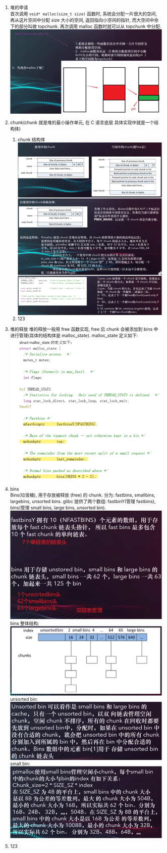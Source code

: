 1. 堆的申请  
   首次调用 `void* malloc(size_t size)` 函数时, 系统会分配一片很大的空间, 再从这片空间中分配 size 大小的空间, 返回指向小空间的指针, 而大空间中余下的部分叫做 topchunk. 再次调用 malloc 函数时就可以从 topchunk 中分配. 
   ![](./assets/p1.png)

2. chunk(chunk 就是堆的最小操作单元, 在 C 语言底层 具体实现中就是一个结构体)
   1. chunk 结构体
   ![](./assets/p7.png)
   ![](./assets/p8.png)
   ![](./assets/p9.png)
   2. 123
   
3. 堆的释放
   堆的释放一般用 free 函数实现, free 后 chunk 会被添加到 bins 中进行管理(具体的结构体是 malloc_state). malloc_state 定义如下:![](./assets/p3.png)  

4. bins  
   Bins(垃圾桶), 用于存放被释放 (free) 的 chunk. 分为: fastbins, smallbins, largebins, unsorted bins. glibc 提供了两个数组: fastbinY(管理 fastbins), bins(管理 small bins, large bins, unsorted bin).![](./assets/p4.png)   
   bins 整体结构:![](./assets/p2.png)  
   unsorted bin:![](./assets/p5.png)  
   small bin:![](./assets/p6.png)  

5. 123